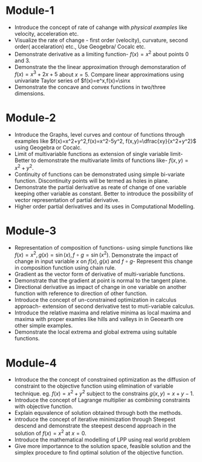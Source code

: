 # Module-1
- Introduce the concept of rate of cahange with *physical examples* like velocity, acceleration etc.
- Visualize the rate of change - first order (velocity), curvature, second order( accelaration) etc., Use Geogebra/ Cocalc etc.
- Demonstrate derivative as a limiting function- $f(x)=x^2$ about points $0$ and $3$.
- Demonstrate the the linear approximation through demonstaration of $f(x)=x^3+2x+5$ about $x=5$. Compare linear approximations using univariate Taylor series of $f(x)=e^x,f(x)=\sinx 
- Demonstrate the concave and convex functions in two/three dimensions.

# Module-2

- Introduce the Graphs, level curves and contour of functions through examples like $f(x)=x^2+y^2,f(x)=x^2-5y^2, f(x,y)=\dfrac{xy}{x^2+y^2}$ using Geogebra or Cocalc.
- Limit of multivariable functions as extension of single variable limit- Better to demonstrate the multivariate limits of functions like- $f(x,y)=x^2+y^2$.
- Continuity of functions can be demonstrated using simple bi-variate function. Discontinuity points will be termed as holes in plane.
- Demonstrate the partial derivative as reate of change of one variable keeping other variable as constant. Better to introduce the possibility of vector representation of partial derivative.
- Higher order partial derivatives and its uses in Computational Modelling.

# Module-3

- Representation of composition of functions- using  simple functions like $f(x)=x^2, g(x)=\sin(x), f\circ g=\sin(x^2)$. Demonstrate the impact of change in input variable $x$ on $f(x),g(x)$ and $f\circ g$- Represent this change in composition function using chain rule.
- Gradient as the vector form of derivative of multi-variable functions.
- Demonstrate that the gradient at point is normal to the tangent plane.
- Directional derivative as impact of change in one variable on another function with reference to direction of other function.
- Introduce the concept of un-constrained optimization in calculus approach- extension of second derivative test to muti-variable calculus.
- Introduce the relative maxima and relative minima as local maxima and maxima with proper examles like hills and valleys in in Geoearth ore other simple examples.
- Demonstrate the local extrema and global extrema using suitable functions.

# Module-4

- Introduce the the concept of constrained optimization as the diffusion of constraint to the objective function using elimination of variable technique. eg. $f(x)=x^2+y^2$ subject to the constrains $g(x,y)=x+y-1$.
- Introduce the concept of Lagrange multiplier as combining constraints with objective function.
- Explain equvalence of solution obtained through both the methods.
- introduce the concept of iterative minimization through Steepest descend and demonstrate the steepest descend approach in the solution of $f(x)=x^2$ at $x=0$.
- Introduce the mathematical modelling of LPP using real world problem
- Give more importannce to the solution space, feasible solution and the simplex procedure to find optimal solution of the objective function.
